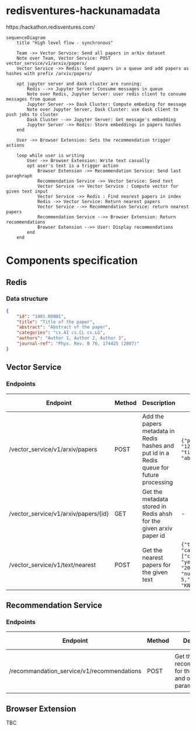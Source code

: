 # redisventures-hackunamadata
https:/hackathon.redisventures.com/


```mermaid
sequenceDiagram
    title "High level flow - synchronous"

    Team ->> Vector Service: Send all papers in arXiv dataset
    Note over Team, Vector Service: POST vector_service/v1/arxiv/papers/
    Vector Service ->> Redis: Send papers in a queue and add papers as hashes with prefix /arxiv/papers/

    opt jupyter server and dask cluster are running:
        Redis -->> Jupyter Server: Consume messages in queue
        Note over Redis, Jupyter Server: user redis client to consume messages from queue
        Jupyter Server ->> Dask Cluster: Compute embeding for message
        Note over Jupyter Server, Dask Cluster: use dask client to push jobs to cluster
        Dask Cluster -->> Jupyter Server: Get message's embedding
        Jupyter Server ->> Redis: Store embeddings in papers hashes
    end

    User ->> Browser Extension: Sets the recommendation trigger actions

    loop while user is writing
        User ->> Browser Extension: Write text casually
        opt user's text is a trigger action
            Browser Extension ->> Recommendation Service: Send last paraghraph
            Recommendation Service ->> Vector Service: Send text
            Vector Service ->> Vector Service : Compute vector for given text input
            Vector Service ->> Redis : Find nearest papers in index
            Redis ->> Vector Service: Return nearest papers
            Vector Service -->> Recommendation Service: return nearest papers
            Recommendation Service -->> Browser Extension: Return recommendations
            Browser Extension -->> User: Display recommendations
        end
    end
```

# Components specification
## Redis
### Data structure
```json
{
    "id": "1801.00001",
    "title": "Title of the paper",
    "abstract": "Abstract of the paper",
    "categories": "cs.AI cs.CL cs.LG",
    "authors": "Author 1, Author 2, Author 3",
    "journal-ref": "Phys. Rev. B 76, 174425 (2007)"
}
```

## Vector Service
### Endpoints

| Endpoint | Method | Description | Request Body | Response Body |
| --- | --- | --- | --- | --- |
| /vector_service/v1/arxiv/papers | POST | Add the papers metadata in Redis hashes and put id in a Redis queue for future processing | `{"papers": [{"id": "123", "title": "title", "abstract": "abstract", ...}]}` | `{"status": "ok"}` |
| /vector_service/v1/arxiv/papers/{id} | GET | Get the metadata stored in Redis ahsh for the given arxiv paper id | - | `{"id": "123", "title": "title", "abstract": "abstract", ...}` |
| /vector_service/v1/text/nearest| POST | Get the nearest papers for the given text | `{"text": "string", "categories": ["cond-mat.dis-nn"], "years": ["2007", "2010"], "number_of_results": 5,"search_type": "KNN"}` | `{"papers": [{"id": "123", "title": "title", "abstract": "abstract"}, ...]}` |


## Recommendation Service
### Endpoints
| Endpoint | Method | Description | Request Body | Response Body |
| --- | --- | --- | --- | --- |
| /recommandation_service/v1/recommendations | POST | Get the recommendations for the given text and optional parameters | `{"text": "string", "categories": ["cond-mat.dis-nn"], "years": ["2007", "2010"], "number_of_results": 5}` | `{"papers": [{"id": "123", "title": "title", "abstract": "abstract"}]}` |

## Browser Extension
TBC